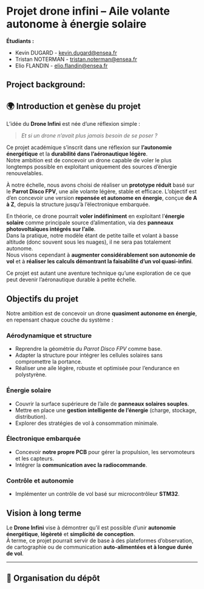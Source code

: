 # Projet drone infini – Aile volante autonome à énergie solaire

**Étudiants :**

- Kevin DUGARD - kevin.dugard@ensea.fr
- Tristan NOTERMAN - tristan.noterman@ensea.fr
- Elio FLANDIN - elio.flandin@ensea.fr

## Project background:

## 🌍 Introduction et genèse du projet

L’idée du **Drone Infini** est née d’une réflexion simple :  
> *Et si un drone n’avait plus jamais besoin de se poser ?*

Ce projet académique s’inscrit dans une réflexion sur **l’autonomie énergétique** et la **durabilité dans l’aéronautique légère**.  
Notre ambition est de concevoir un drone capable de voler le plus longtemps possible en exploitant uniquement des sources d’énergie renouvelables.

À notre échelle, nous avons choisi de réaliser un **prototype réduit** basé sur le **Parrot Disco FPV**, une aile volante légère, stable et efficace. 
L’objectif est d’en concevoir une version **repensée et autonome en énergie**, conçue **de A à Z**, depuis la structure jusqu’à l’électronique embarquée.

En théorie, ce drone pourrait **voler indéfiniment** en exploitant l’**énergie solaire** comme principale source d’alimentation, via des **panneaux photovoltaïques intégrés sur l’aile**.  
Dans la pratique, notre modèle étant de petite taille et volant à basse altitude (donc souvent sous les nuages), il ne sera pas totalement autonome.  
Nous visons cependant à **augmenter considérablement son autonomie de vol** et à **réaliser les calculs démontrant la faisabilité d’un vol quasi-infini**.

Ce projet est autant une aventure technique qu’une exploration de ce que peut devenir l’aéronautique durable à petite échelle.


## Objectifs du projet

Notre ambition est de concevoir un drone **quasiment autonome en énergie**, en repensant chaque couche du système :

### Aérodynamique et structure
- Reprendre la géométrie du *Parrot Disco FPV* comme base.  
- Adapter la structure pour intégrer les cellules solaires sans compromettre la portance.  
- Réaliser une aile légère, robuste et optimisée pour l’endurance en polystyrène.

### Énergie solaire
- Couvrir la surface supérieure de l’aile de **panneaux solaires souples**.  
- Mettre en place une **gestion intelligente de l’énergie** (charge, stockage, distribution).  
- Explorer des stratégies de vol à consommation minimale.

### Électronique embarquée
- Concevoir **notre propre PCB** pour gérer la propulsion, les servomoteurs et les capteurs.  
- Intégrer la **communication avec la radiocommande**.  

### Contrôle et autonomie
- Implémenter un contrôle de vol basé sur microcontrôleur **STM32**.  



## Vision à long terme

Le **Drone Infini** vise à démontrer qu’il est possible d’unir **autonomie énergétique**, **légèreté** et **simplicité de conception**.  
À terme, ce projet pourrait servir de base à des plateformes d’observation, de cartographie ou de communication **auto-alimentées et à longue durée de vol**.

---

## 📁 Organisation du dépôt


